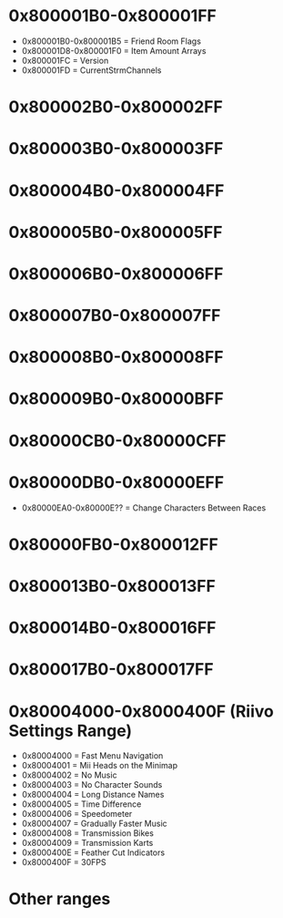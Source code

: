 # 0x800001B0-0x800001FF
- 0x800001B0-0x800001B5 = Friend Room Flags
- 0x800001D8-0x800001F0 = Item Amount Arrays
- 0x800001FC = Version
- 0x800001FD = CurrentStrmChannels

# 0x800002B0-0x800002FF

# 0x800003B0-0x800003FF

# 0x800004B0-0x800004FF

# 0x800005B0-0x800005FF

# 0x800006B0-0x800006FF

# 0x800007B0-0x800007FF

# 0x800008B0-0x800008FF

# 0x800009B0-0x80000BFF

# 0x80000CB0-0x80000CFF

# 0x80000DB0-0x80000EFF
- 0x80000EA0-0x80000E?? = Change Characters Between Races

# 0x80000FB0-0x800012FF

# 0x800013B0-0x800013FF

# 0x800014B0-0x800016FF

# 0x800017B0-0x800017FF

# 0x80004000-0x8000400F (Riivo Settings Range)
- 0x80004000 = Fast Menu Navigation
- 0x80004001 = Mii Heads on the Minimap
- 0x80004002 = No Music
- 0x80004003 = No Character Sounds
- 0x80004004 = Long Distance Names
- 0x80004005 = Time Difference
- 0x80004006 = Speedometer
- 0x80004007 = Gradually Faster Music
- 0x80004008 = Transmission Bikes
- 0x80004009 = Transmission Karts
- 0x8000400E = Feather Cut Indicators
- 0x8000400F = 30FPS

# Other ranges